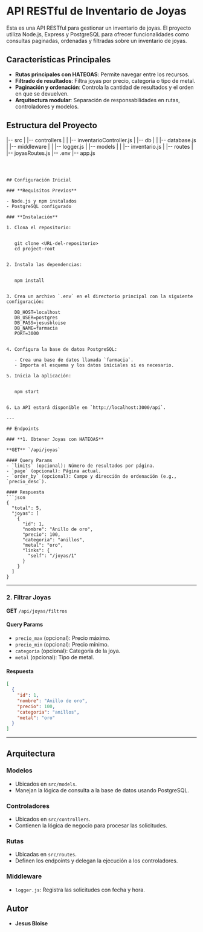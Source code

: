 # API RESTful de Inventario de Joyas

Esta es una API RESTful para gestionar un inventario de joyas. El proyecto utiliza Node.js, Express y PostgreSQL para ofrecer funcionalidades como consultas paginadas, ordenadas y filtradas sobre un inventario de joyas.

## Características Principales

- **Rutas principales con HATEOAS**: Permite navegar entre los recursos.
- **Filtrado de resultados**: Filtra joyas por precio, categoría o tipo de metal.
- **Paginación y ordenación**: Controla la cantidad de resultados y el orden en que se devuelven.
- **Arquitectura modular**: Separación de responsabilidades en rutas, controladores y modelos.



## Estructura del Proyecto


|-- src
|   |-- controllers
|   |   |-- inventarioController.js
|   |-- db
|   |   |-- database.js
|   |-- middleware
|   |   |-- logger.js
|   |-- models
|   |   |-- inventario.js
|   |-- routes
|       |-- joyasRoutes.js
|-- .env
|-- app.js
```



## Configuración Inicial

### **Requisitos Previos**

- Node.js y npm instalados
- PostgreSQL configurado

### **Instalación**

1. Clona el repositorio:

  
   git clone <URL-del-repositorio>
   cd project-root
 

2. Instala las dependencias:

  
   npm install
 

3. Crea un archivo `.env` en el directorio principal con la siguiente configuración:

   DB_HOST=localhost
   DB_USER=postgres
   DB_PASS=jesusbloise
   DB_NAME=farmacia
   PORT=3000


4. Configura la base de datos PostgreSQL:

   - Crea una base de datos llamada `farmacia`.
   - Importa el esquema y los datos iniciales si es necesario.

5. Inicia la aplicación:

   
   npm start
  

6. La API estará disponible en `http://localhost:3000/api`.

---

## Endpoints

### **1. Obtener Joyas con HATEOAS**

**GET** `/api/joyas`

#### Query Params
- `limits` (opcional): Número de resultados por página.
- `page` (opcional): Página actual.
- `order_by` (opcional): Campo y dirección de ordenación (e.g., `precio_desc`).

#### Respuesta
```json
{
  "total": 5,
  "joyas": [
    {
      "id": 1,
      "nombre": "Anillo de oro",
      "precio": 100,
      "categoria": "anillos",
      "metal": "oro",
      "links": {
        "self": "/joyas/1"
      }
    }
  ]
}
```

---

### **2. Filtrar Joyas**

**GET** `/api/joyas/filtros`

#### Query Params
- `precio_max` (opcional): Precio máximo.
- `precio_min` (opcional): Precio mínimo.
- `categoria` (opcional): Categoría de la joya.
- `metal` (opcional): Tipo de metal.

#### Respuesta
```json
[
  {
    "id": 1,
    "nombre": "Anillo de oro",
    "precio": 100,
    "categoria": "anillos",
    "metal": "oro"
  }
]
```

---

## Arquitectura

### **Modelos**
- Ubicados en `src/models`.
- Manejan la lógica de consulta a la base de datos usando PostgreSQL.

### **Controladores**
- Ubicados en `src/controllers`.
- Contienen la lógica de negocio para procesar las solicitudes.

### **Rutas**
- Ubicadas en `src/routes`.
- Definen los endpoints y delegan la ejecución a los controladores.

### **Middleware**
- `logger.js`: Registra las solicitudes con fecha y hora.


## Autor

- **Jesus Bloise**

